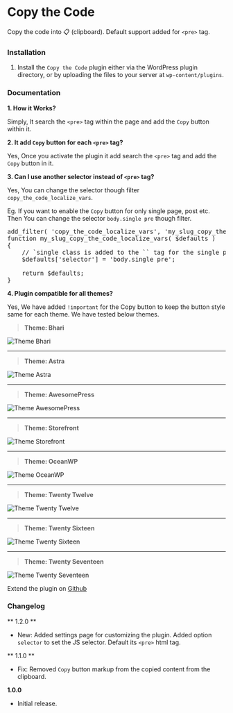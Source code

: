 # Copy the Code

Copy the code into 📋 (clipboard). Default support added for <code>&lt;pre&gt;</code> tag.

### Installation

1. Install the <code>Copy the Code</code> plugin either via the WordPress plugin directory, or by uploading the files to your server at <code>wp-content/plugins</code>.

### Documentation

**1. How it Works?**

Simply, It search the `<pre>` tag within the page and add the `Copy` button within it.

**2. It add `Copy` button for each `<pre>` tag?**

Yes, Once you activate the plugin it add search the `<pre>` tag and add the `Copy` button in it.

**3. Can I use another selector instead of `<pre>` tag?**

Yes, You can change the selector though filter `copy_the_code_localize_vars`.

Eg. If you want to enable the `Copy` button for only single page, post etc. Then You can change the selector `body.single pre` though filter.

<pre>
add_filter( 'copy_the_code_localize_vars', 'my_slug_copy_the_code_localize_vars' );
function my_slug_copy_the_code_localize_vars( $defaults )
{
	// `single class is added to the `<body>` tag for the single page, post etc.
	$defaults['selector'] = 'body.single pre';

	return $defaults;	
}
</pre>

**4. Plugin compatible for all themes?**

Yes, We have added `!important` for the Copy button to keep the button style same for each theme. We have tested below themes.

> **Theme: Bhari**

![Theme Bhari](https://i.imgur.com/1besqBgl.jpg)

---

> **Theme: Astra**

![Theme Astra](https://i.imgur.com/EvlMrMHl.jpg)

---

> **Theme: AwesomePress**

![Theme AwesomePress](https://i.imgur.com/ZODBLeO.png)

---

> **Theme: Storefront**

![Theme Storefront](https://i.imgur.com/tTCQKW4l.jpg)

---

> **Theme: OceanWP**

![Theme OceanWP](https://i.imgur.com/jmFoqFxl.jpg)

---

> **Theme: Twenty Twelve**

![Theme Twenty Twelve](https://i.imgur.com/CkeCs3Yl.jpg)

---

> **Theme: Twenty Sixteen**

![Theme Twenty Sixteen](https://i.imgur.com/yyXlL9Vl.jpg)

---

> **Theme: Twenty Seventeen**

![Theme Twenty Seventeen](https://i.imgur.com/JpxA9ALl.jpg)

Extend the plugin on [Github](https://github.com/maheshwaghmare/copy-the-code/)

### Changelog

** 1.2.0 **

* New: Added settings page for customizing the plugin. Added option `selector` to set the JS selector. Default its `<pre>` html tag.

** 1.1.0 **

- Fix: Removed `Copy` button markup from the copied content from the clipboard.

**1.0.0**

- Initial release.
